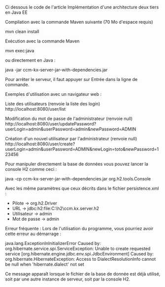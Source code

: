 Ci dessous le code de l'article Implémentation d'une architecture deux tiers en Java EE

Compilation avec la commande Maven suivante (70 Mo d'espace requis)

mvn clean install


Exécution avec la commande Maven

mvn exec:java

ou directement en Java :

java -jar ccm-kx-server-jar-with-dependencies.jar


Pour arrêter le serveur, il faut appuyer sur Entrée dans la ligne de commande.

Exemples d'utilisation avec un navigateur web :

Liste des utilisateurs (renvoie la liste des login)
http://localhost:8080/user/list

Modification du mot de passe de l'administrateur (renvoie null)
http://localhost:8080/user/updatePassword?userLogin=admin&userPassword=admin&newPassword=ADMIN

Création d'un nouvel utilisateur par l'administrateur (renvoie null)
http://localhost:8080/user/create?userLogin=admin&userPassword=ADMIN&newLogin=toto&newPassword=123456

Pour manipuler directement la base de données vous pouvez lancer la console H2 comme ceci :

java -cp ccm-kx-server-jar-with-dependencies.jar org.h2.tools.Console


Avec les même paramètres que ceux décrits dans le fichier persistence.xml :
- Pilote → org.h2.Driver
- URL → jdbc:h2:file:C:\h2\ccm.kx.server.h2
- Utilisateur → admin
- Mot de passe → admin

Erreur fréquente :
Lors de l'utilisation du programme, vous pourriez avoir cette erreur au démarrage :

java.lang.ExceptionInInitializerError
Caused by: org.hibernate.service.spi.ServiceException: Unable to create requested service [org.hibernate.engine.jdbc.env.spi.JdbcEnvironment]
Caused by: org.hibernate.HibernateException: Access to DialectResolutionInfo cannot be null when 'hibernate.dialect' not set


Ce message apparaît lorsque le fichier de la base de donnée est déjà utilisé, soit par une autre instance de serveur, soit par la console H2.
